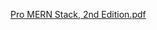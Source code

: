 [Pro MERN Stack, 2nd Edition.pdf](https://edu.anarcho-copy.org/Programming%20Languages/Node/Pro%20MERN%20Stack,%202nd%20Edition.pdf)